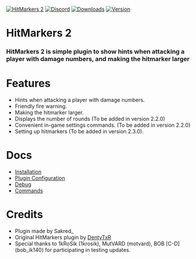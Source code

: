 [![HitMarkers 2](https://media.discordapp.net/attachments/1081923284133752903/1152937925223387256/unknown.png)](https://github.com/TranquilityStudio/HitMarkers2)
[![Discord](https://img.shields.io/discord/1143547375546290249?style=for-the-badge&label=DISCORD&color=blue)](https://discord.gg/ETPEH9Ahma)
[![Downloads](https://img.shields.io/github/downloads/CapyTeam-SCP-SL/HitMarkers2/total?style=for-the-badge&label=DOWNLOADS&color=00b300)](https://github.com/CapyTeam-SCP-SL/HitMarkers2/releases/)
[![Version](https://img.shields.io/github/v/tag/CapyTeam-SCP-SL/HitMarkers2?style=for-the-badge&label=VERSION&color=ff4f00)](https://github.com/CapyTeam-SCP-SL/HitMarkers2/releases/latest)

# HitMarkers 2
### HitMarkers 2 is simple plugin to show hints when attacking a player with damage numbers, and making the hitmarker larger

# Features
- Hints when attacking a player with damage numbers.
- Friendly fire warning.
- Making the hitmarker larger.
- Displays the number of rounds (To be added in version 2.2.0)
- Convenient in-game settings commands. (To be added in version 2.2.0)
- Setting up hitmarkers (To be added in version 2.3.0).

# Docs
- [Installation](https://github.com/CapyTeam-SCP-SL/HitMarkers2/blob/main/Docs/Installation.md#installation)
- [Plugin Configuration](https://github.com/CapyTeam-SCP-SL/HitMarkers2/blob/main/Docs/PluginConfiguration.md#configuring-the-plugin)
- [Debug](https://github.com/CapyTeam-SCP-SL/HitMarkers2/blob/main/Docs/Debug.md#debug-computer)
- [Commands](https://github.com/CapyTeam-SCP-SL/HitMarkers2/blob/main/Docs/Commands.md#commands)

# Credits
- Plugin made by Sakred_
- Original HitMarkers plugin by [DentyTxR](https://github.com/DentyTxR)
- Special thanks to 1kRoSik (1krosik), MutVARD (motvard), BOB [C-D] (bob_ik140) for participating in testing updates.
